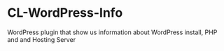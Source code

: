 # CL-WordPress-Info
WordPress plugin that show us information about WordPress install, PHP and and Hosting Server
